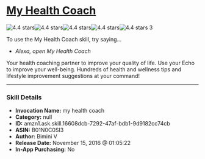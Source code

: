 # [My Health Coach](http://alexa.amazon.com/#skills/amzn1.ask.skill.16608dcb-7292-47af-bdb1-9d9182cc74cb)
![4.4 stars](../../images/ic_star_black_18dp_1x.png)![4.4 stars](../../images/ic_star_black_18dp_1x.png)![4.4 stars](../../images/ic_star_black_18dp_1x.png)![4.4 stars](../../images/ic_star_black_18dp_1x.png)![4.4 stars](../../images/ic_star_half_black_18dp_1x.png) 3

To use the My Health Coach skill, try saying...

* *Alexa, open My Health Coach*

Your health coaching partner to improve your quality of life.  Use your Echo to improve your well-being.  Hundreds of health and wellness tips and lifestyle improvement suggestions at your command!

***

### Skill Details

* **Invocation Name:** my health coach
* **Category:** null
* **ID:** amzn1.ask.skill.16608dcb-7292-47af-bdb1-9d9182cc74cb
* **ASIN:** B01N0C0SI3
* **Author:** Bimini V
* **Release Date:** November 15, 2016 @ 01:05:22
* **In-App Purchasing:** No
